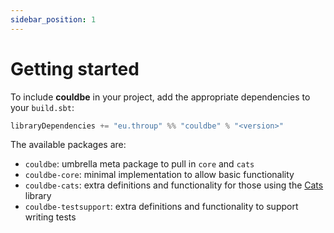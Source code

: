 ```yaml
---
sidebar_position: 1
---
```


# Getting started

To include **couldbe** in your project, add the appropriate dependencies to your `build.sbt`:
```sbt
libraryDependencies += "eu.throup" %% "couldbe" % "<version>"
```

The available packages are:
* `couldbe`: umbrella meta package to pull in `core` and `cats`
* `couldbe-core`: minimal implementation to allow basic functionality
* `couldbe-cats`: extra definitions and functionality for those using the [Cats](https://typelevel.org/cats/) library
* `couldbe-testsupport`: extra definitions and functionality to support writing tests
